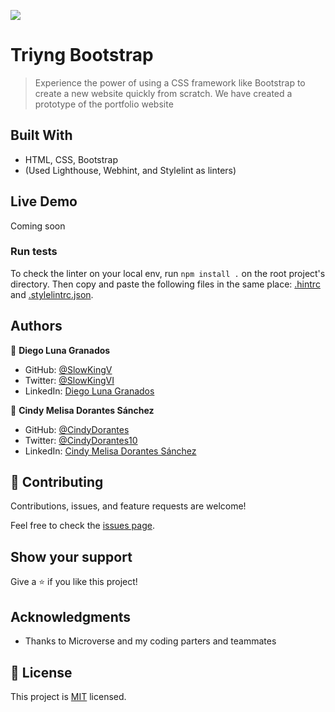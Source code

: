 ![](https://img.shields.io/badge/Microverse-blueviolet)

# Triyng Bootstrap

> Experience the power of using a CSS framework like Bootstrap to create a new website quickly from scratch. We have created a prototype of the portfolio website

## Built With

- HTML, CSS, Bootstrap
- (Used Lighthouse, Webhint, and Stylelint as linters)

## Live Demo
Coming soon

### Run tests
To check the linter on your local env, run `npm install .` on the root project's directory.
Then copy and paste the following files in the same place: [.hintrc](https://github.com/microverseinc/linters-config/blob/master/html-css/.hintrc) and [.stylelintrc.json](https://github.com/microverseinc/linters-config/blob/master/html-css/.stylelintrc.json).

## Authors

👤 **Diego Luna Granados**

- GitHub: [@SlowKingV](https://github.com/SlowKingV)
- Twitter: [@SlowKingVI](https://twitter.com/SlowKingVI)
- LinkedIn: [Diego Luna Granados](https://www.linkedin.com/in/diego-luna-granados/)


👤 **Cindy Melisa Dorantes Sánchez** 

- GitHub: [@CindyDorantes](https://github.com/CindyDorantes)
- Twitter: [@CindyDorantes10](https://twitter.com/CindyDorantes10)
- LinkedIn: [Cindy Melisa Dorantes Sánchez](https://www.linkedin.com/in/cindydorantessanchez/)

## 🤝 Contributing

Contributions, issues, and feature requests are welcome!

Feel free to check the [issues page](../../issues/).

## Show your support

Give a ⭐️ if you like this project!

## Acknowledgments

- Thanks to Microverse and my coding parters and teammates

## 📝 License

This project is [MIT](./LICENSE) licensed.